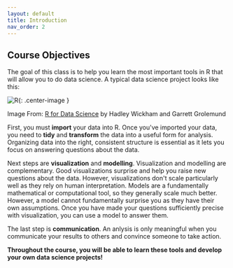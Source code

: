 ```yaml
---
layout: default
title: Introduction
nav_order: 2
---
```


## Course Objectives

The goal of this class is to help you learn the most important tools in R that will allow you to do data science. A typical data science project looks like this:

![R](/winter2023/docs/assets/images/R.png){: .center-image }

Image From: [R for Data Science](https://r4ds.had.co.nz/introduction.html) by Hadley Wickham and Garrett Grolemund 

First, you must **import** your data into R. Once you've imported your data, you need to **tidy** and **transform** the data into a useful form for analysis. Organizing data into the right, consistent structure is essential as it lets you focus on answering questions about the data. 

Next steps are **visualization** and **modelling**. Visualization and modelling are complementary. Good visualizations surprise and help you raise new questions about the data. However, visualizations don't scale particularly well as they rely on human interpretation. Models are a fundamentally mathematical or computational tool, so they generally scale much better. However, a model cannot fundamentally surprise you as they have their own assumptions. Once you have made your questions sufficiently precise with visualization, you can use a model to answer them.

The last step is **communication**. An anlysis is only meaningful when you communicate your results to others and convince someone to take action. 

**Throughout the course, you will be able to learn these tools and develop your own data science projects!** 
